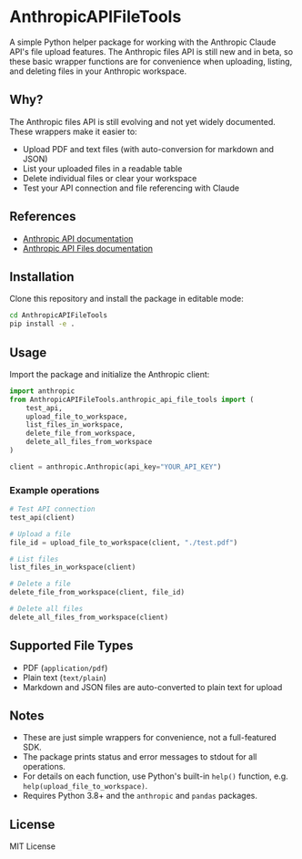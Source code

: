 # AnthropicAPIFileTools

A simple Python helper package for working with the Anthropic Claude API's file upload features. The Anthropic files API is still new and in beta, so these basic wrapper functions are for convenience when uploading, listing, and deleting files in your Anthropic workspace.

## Why?
The Anthropic files API is still evolving and not yet widely documented. These wrappers make it easier to:
- Upload PDF and text files (with auto-conversion for markdown and JSON)
- List your uploaded files in a readable table
- Delete individual files or clear your workspace
- Test your API connection and file referencing with Claude

## References
- [Anthropic API documentation](https://docs.anthropic.com/en/api/overview)
- [Anthropic API Files documentation](https://docs.anthropic.com/en/docs/build-with-claude/files)

## Installation
Clone this repository and install the package in editable mode:

```bash
cd AnthropicAPIFileTools
pip install -e .
```

## Usage
Import the package and initialize the Anthropic client:

```python
import anthropic
from AnthropicAPIFileTools.anthropic_api_file_tools import (
    test_api,
    upload_file_to_workspace,
    list_files_in_workspace,
    delete_file_from_workspace,
    delete_all_files_from_workspace
)

client = anthropic.Anthropic(api_key="YOUR_API_KEY")
```

### Example operations
```python
# Test API connection
test_api(client)

# Upload a file
file_id = upload_file_to_workspace(client, "./test.pdf")

# List files
list_files_in_workspace(client)

# Delete a file
delete_file_from_workspace(client, file_id)

# Delete all files
delete_all_files_from_workspace(client)
```

## Supported File Types
- PDF (`application/pdf`)
- Plain text (`text/plain`)
- Markdown and JSON files are auto-converted to plain text for upload

## Notes
- These are just simple wrappers for convenience, not a full-featured SDK.
- The package prints status and error messages to stdout for all operations.
- For details on each function, use Python's built-in `help()` function, e.g. `help(upload_file_to_workspace)`.
- Requires Python 3.8+ and the `anthropic` and `pandas` packages.

## License
MIT License
